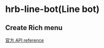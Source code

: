 # hrb-line-bot(Line bot)

## Create Rich menu

[官方 API reference](https://developers.line.biz/en/reference/messaging-api/#create-rich-menu)
